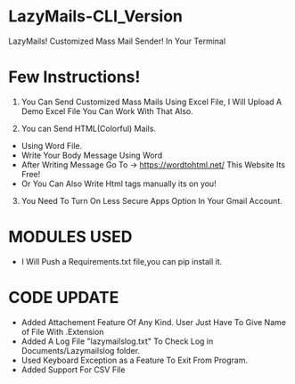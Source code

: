 # LazyMails-CLI_Version
 LazyMails! Customized Mass Mail Sender! In Your Terminal

# Few Instructions!
1. You Can Send Customized Mass Mails Using Excel File, I Will Upload A Demo Excel File You Can Work With That Also.

2. You can Send HTML(Colorful) Mails.
- Using Word File.
- Write Your Body Message Using Word
- After Writing Message Go To -> https://wordtohtml.net/ This Website Its Free!
- Or You Can Also Write Html tags manually its on you!

3. You Need To Turn On Less Secure Apps Option In Your Gmail Account.

# MODULES USED
- I Will Push a Requirements.txt file,you can pip install it.

# CODE UPDATE
- Added Attachement Feature Of Any Kind. User Just Have To Give Name of File With .Extension
- Added A Log File "lazymailslog.txt" To Check Log in Documents/Lazymailslog folder.
- Used Keyboard Exception as a Feature To Exit From Program.
- Added Support For CSV File
